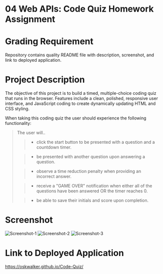 # 04 Web APIs: Code Quiz Homework Assignment

# Grading Requirement
    
Repository contains quality README file with description, screenshot, and link to deployed application.

# Project Description

The objective of this project is to build a timed, multiple-choice coding quiz that runs in the browser. Features include a clean, polished, responsive user interface, and JavaScript coding to create dynamically updating HTML and CSS styling.

When taking this coding quiz the user should experience the following functionality:
> The user will..
>> - click the start button to be presented with a question and a countdown timer.
>
>> - be presented with another question upon answering a question.
>
>> - observe a time reduction penalty when providing an incorrect answer.
>
>> - receive a "GAME OVER" notification when either all of the questions have been answered OR the timer reaches 0.
>
>> - be able to save their initials and score upon completion.

# Screenshot

![Screenshot-1](./assets/images/Screenshot-1.png?raw=true "Screenshot-1")
![Screenshot-2](./assets/images/Screenshot-2.png?raw=true "Screenshot-2")
![Screenshot-3](./assets/images/Screenshot-3.png?raw=true "Screenshot-3")

# Link to Deployed Application

https://oskwalker.github.io/Code-Quiz/